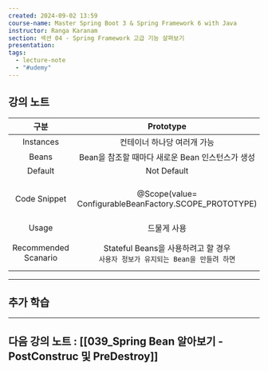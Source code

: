 ```yaml
---
created: 2024-09-02 13:59
course-name: Master Spring Boot 3 & Spring Framework 6 with Java
instructor: Ranga Karanam
section: 섹션 04 - Spring Framework 고급 기능 살펴보기
presentation: 
tags:
  - lecture-note
  - "#udemy"
---
```

## 강의 노트

|           구분            |                         Prototype                         |                                   Singleton                                    |
| :---------------------: | :-------------------------------------------------------: | :----------------------------------------------------------------------------: |
|        Instances        |                      컨테이너 하나당 여러개 가능                      |                                  컨테이너 하나당 하나                                   |
|          Beans          |              Bean을 참조할 때마다 새로운 Bean 인스턴스가 생성              |                               같은 Bean 인스턴스를 재사용                                |
|         Default         |                        Not Default                        |                                    Default                                     |
|      Code Snippet       | @Scope(value=<br>ConfigurableBeanFactory.SCOPE_PROTOTYPE) |  @Scope(value=<br>ConfigurableBeanFactory.SCOPE_SINGLETON)<br><br>OR Default   |
|          Usage          |                          드물게 사용                           |                                   99.99 % 사용                                   |
| Recommended<br>Scanario | Stateful Beans을 사용하려고 할 경우<br>`사용자 정보가 유지되는 Bean을 만들려 하면` | Stateless Beans를 사용하려는 경우<br>`사용자 정보가 없거나, 애플리케이션 전체에서 사용할 수 있으면 인스턴스를 하나만 만듦` |





---
## 추가 학습


---
## 다음 강의 노트 : [[039_Spring Bean 알아보기 - PostConstruc 및 PreDestroy]]
